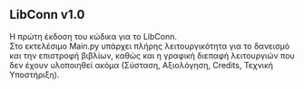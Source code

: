 ## **LibConn v1.0**    

Η πρώτη έκδοση του κώδικα για το LibConn.  
Στο εκτελέσιμο Main.py υπάρχει πλήρης λειτουργικότητα για το δανεισμό και την επιστροφή βιβλίων, καθώς και η γραφική διεπαφή λειτουργιών που δεν έχουν υλοποιηθεί ακόμα (Σύσταση, Αξιολόγηση, Credits, Τεχνική Υποστήριξη).
